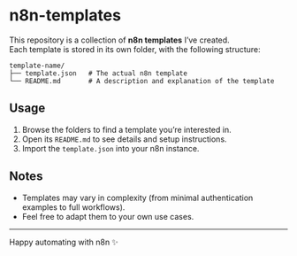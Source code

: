 # n8n-templates

This repository is a collection of **n8n templates** I’ve created.  
Each template is stored in its own folder, with the following structure:

```
template-name/
├── template.json   # The actual n8n template
└── README.md       # A description and explanation of the template
```

## Usage
1. Browse the folders to find a template you’re interested in.  
2. Open its `README.md` to see details and setup instructions.  
3. Import the `template.json` into your n8n instance.  

## Notes
- Templates may vary in complexity (from minimal authentication examples to full workflows).  
- Feel free to adapt them to your own use cases.  

---
Happy automating with n8n ✨
